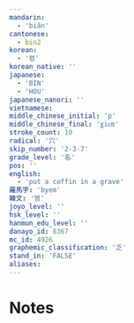 ```yaml
---
mandarin:
  - 'biǎn'
cantonese:
  - bin2
korean:
  - '폄'
korean_native: ''
japanese:
  - 'BIN'
  - 'HOU'
japanese_nanori: ''
vietnamese:
middle_chinese_initial: 'p'
middle_chinese_final: 'ɣiᴇm'
stroke_count: 10
radical: '穴'
skip_number: '2-3-7'
grade_level: '名'
pos: ''
english:
  - 'put a coffin in a grave'
羅馬字: 'byem'
韓文: '볌'
joyo_level: ''
hsk_level: ''
hanmun_edu_level: ''
danayo_id: 8367
mc_id: 4926
graphemic_classification: '乏'
stand_in: 'FALSE'
aliases:
---
```


# Notes
